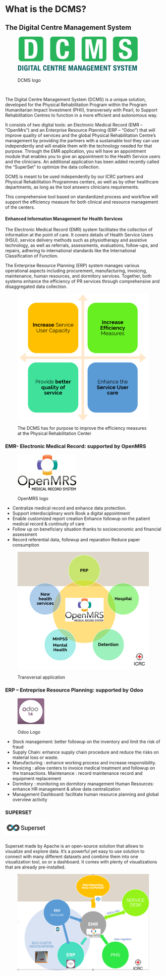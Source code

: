 # What is the DCMS?

## The Digital Centre Management System

<div align="left"><figure><img src="../../.gitbook/assets/image (33).png" alt=""><figcaption><p>DCMS logo</p></figcaption></figure></div>

<figure><img src="../../.gitbook/assets/https___files.gitbook.com_v0_b_gitbook-x-prod.appspot.com_o_spaces_2FnTWGcVv7ikvz7HIC0Dby_2Fuploads_2FPI5nmOdSfHjU0yT5QNgQ_2Fimage.avif" alt=""><figcaption></figcaption></figure>



The Digital Centre Management System (DCMS) is a unique solution, developed for the Physical Rehabilitation Program within the Program Humanitarian Impact Investment (PHII), transversely with Pearl, to Support Rehabilitation Centres to function in a more efficient and autonomous way. &#x20;

It consists of two digital tools: an Electronic Medical Record (EMR – “OpenMrs”) and an Enterprise Resource Planning (ERP – “Odoo”) that will improve quality of services and the global Physical Rehabilitation Centre’s management by providing the partners with a sustainable tool they can use independently and will enable them with the technology needed for that purpose. Through the EMR application, you will have an appointment module that enables you to give an appointment to the Health Service users and the clinicians. An additional application has been added recently called the “SuperSet” to optimize the data collection. &#x20;

DCMS is meant to be used independently by our ICRC partners and Physical Rehabilitation Programmes centers, as well as by other healthcare departments, as long as the tool answers clinicians requirements.

This comprehensive tool based on standardized process and workflow will support the efficiency measure for both clinical and resource management of the centers.

#### Enhanced Information Management for Health Services

The Electronic Medical Record (EMR) system facilitates the collection of information at the point of care. It covers details of Health Service Users (HSU), service delivery methods such as physiotherapy and assistive technology, as well as referrals, assessments, evaluations, follow-ups, and repairs, adhering to international standards like the International Classification of Function.

The Enterprise Resource Planning (ERP) system manages various operational aspects including procurement, manufacturing, invoicing, maintenance, human resources, and dormitory services. Together, both systems enhance the efficiency of PR services through comprehensive and disaggregated data collection.



<figure><img src="../../.gitbook/assets/image (34).png" alt=""><figcaption><p>The DCMS has for purpose to improve the efficiency measures at the Physical Rehabilitation Center</p></figcaption></figure>

### EMR- Electronic Medical Record: supported by OpenMRS

<div align="left"><figure><img src="../../.gitbook/assets/image (30).png" alt=""><figcaption><p>OpenMRS logo</p></figcaption></figure></div>

* Centralize medical record and enhance data protection.&#x20;
* Support interdisciplinary work Book a digital appointment&#x20;
* Enable customized report creation Enhance followup on the patient medical record & continuity of care&#x20;
* Follow up on beneficiary situation thanks to socioeconomic and financial assessment&#x20;
* Record referential data, followup and reparation Reduce paper consumption



<figure><img src="../../.gitbook/assets/image (37).png" alt=""><figcaption><p>Transversal application</p></figcaption></figure>



### ERP – Entreprise Resource Planning: supported by Odoo

<div align="left"><figure><img src="../../.gitbook/assets/image (32).png" alt=""><figcaption><p>Odoo Logo</p></figcaption></figure></div>

* Stock management: better followup on the inventory and limit the risk of fraud&#x20;
* Supply Chain: enhance supply chain procedure and reduce the risks on material loss or waste.&#x20;
* Manufacturing : enhance working process and increase responsibility.&#x20;
* Invoicing : allow centers to invoice medical treatment and followup on the transactions. Maintenance : record maintenance record and equipment replacement&#x20;
* Dormitory : monitoring on dormitory management Human Resources: enhance HR management & allow data centralization&#x20;
* Management Dashboard: facilitate human resource planning and global overview activity

### SUPERSET

![](<../../.gitbook/assets/image (28).png>)

Superset made by Apache is an open-source solution that allows to visualize and explore data. It’s a powerful yet easy to use solution to connect with many different datasets and combine them into one visualization tool, so or a dashboard. It comes with plenty of visualizations that are already pre-installed.

<figure><img src="../../.gitbook/assets/image (24).png" alt=""><figcaption></figcaption></figure>
